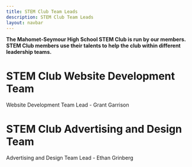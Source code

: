```yaml
---
title: STEM Club Team Leads
description: STEM Club Team Leads
layout: navbar
---
```


**The Mahomet-Seymour High School STEM Club is run by our members.                                                    
STEM Club members use their talents to help the club within different leadership teams.**

# **STEM Club Website Development Team**                     
Website Development Team Lead - Grant Garrison                      

# **STEM Club Advertising and Design Team**                       
Advertising and Design Team Lead - Ethan Grinberg          

